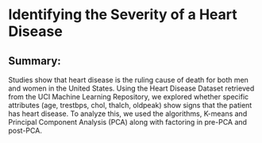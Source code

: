 # Identifying the Severity of a Heart Disease

## Summary:
Studies show that heart disease is the ruling cause of death for both men and women in the United States.
Using the Heart Disease Dataset retrieved from the
UCI Machine Learning Repository, we explored whether
specific attributes (age, trestbps, chol, thalch, oldpeak)
show signs that the patient has heart disease. To analyze
this, we used the algorithms, K-means and Principal
Component Analysis (PCA) along with factoring in
pre-PCA and post-PCA.
